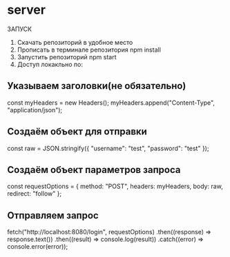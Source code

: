 # server

ЗАПУСК

1) Скачать репозиторий в удобное место
2) Прописать в терминале репозитория npm install
3) Запустить репозиторий npm start
4) Доступ локакльно по:

## Указываем заголовки(не обязательно)
  const myHeaders = new Headers();
  myHeaders.append("Content-Type", "application/json");

## Создаём объект для отправки 
  const raw = JSON.stringify({
  "username": "test",
  "password": "test"
});

## Создаём объект параметров запроса
  const requestOptions = {
  method: "POST",
  headers: myHeaders,
  body: raw,
  redirect: "follow"
};

## Отправляем запрос 
  fetch("http://localhost:8080/login", requestOptions)
  .then((response) => response.text())
  .then((result) => console.log(result))
  .catch((error) => console.error(error));
